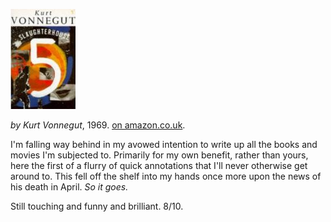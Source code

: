 <!--
.. title: Slaughterhouse 5
.. slug: slaughterhouse-5
.. date: 2007-07-22 00:08:34-05:00
.. tags: Books,Fiction
.. category: Books
.. link: 
.. description: 
.. type: text
-->


![Slaughterhouse 5, cover](/files/2007/07/slaughterhouse5.jpg)

*by Kurt Vonnegut*, 1969.
[on amazon.co.uk](http://www.amazon.co.uk/Slaughterhouse-5-Kurt-Vonnegut/dp/0099800209).

I'm falling way behind in my avowed intention to write up all the books
and movies I'm subjected to. Primarily for my own benefit, rather than
yours, here the first of a flurry of quick annotations that I'll never
otherwise get around to. This fell off the shelf into my hands once more
upon the news of his death in April. *So it goes.*

Still touching and funny and brilliant. 8/10.